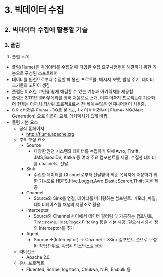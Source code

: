 # 3. 빅데이터 수집
## 2. 빅데이터 수집에 활용할 기술
### 3. 플럼
1. 플럼 소개
  - 플럼(Flume)은 빅데이터를 수집할 때 다양한 수집 요구사항들을 해결하기 위한 기능으로 구성된 소프트웨어
  - 데이터를 원천으로부터 수집할 때 통신 프로토콜, 메시지 포맷, 발생 주기, 데이터 크기등의 고민이 생김
  - 플럼은 이러한 고민을 쉽게 해결할 수 있는 기능과 아키텍처를 제공함
  - 플럼은 2011년 클라우데라를 통해 처음으로 소개, 이후 아파치 프로젝트에 기증되어 현재는 아파치 최상위 프로젝트로서 전 세계 수많은 엔지니어들이 사용중.
  - 0.9.x 버전은 Flume -OG로 불리고, 1.x 이후 버전부터 Flume- NG(Next Generation) 으로 이름이 교체. 아키텍처가 크게 바뀜.
  - 플럼 기본 요소
    - 공식 홈페이지 
      - http://flume.apache.org
    - 주요 구성 요소
      - Source
        - 다양한 원천 시스템의 데이터를 수집하기 위해 Avro, Thrift, JMS,SpoolDir, Kafka 등 여러 주요 컴포넌트를 제공, 수집한 데이터를 channel로 전달
      - Sink
        - 수집한 데이터를 Channel로부터 전달받아 최종 목적지에 저장하기 위한 기능으로 HDFS,Hive,Logger,Avro,ElasticSearch,Thrift 등을 제공
      - Channel
        - Source와 Sink를 연결, 데이터를 버퍼링하는 컴포넌트. 메모리 ,파일, 데이터베이스를 채널의 저장소로 활용
      - Interceptor
        - Source와 Channel 사이에서 데이터 필터링 및 가공하는 컴포넌트, Timestamp,Host,Regex Filtering 등을 기본 제공, 필요시 사용자 정의 Interceptor를 추가
      - Agent
        - Source ->(Interceptor) -> Channel - >Sink 컴포넌트 순으로 구성된 작업 단위로 독립된 인스턴스로 생성
    - 라이선스
      - Apache 2.0
    - 유사 프로젝트
      - Fluented, Scribe, logstash, Chukwa, NiFi, Embulk 등